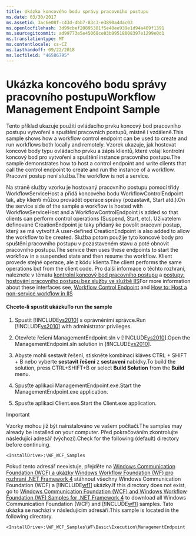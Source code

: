 ```yaml
---
title: Ukázka koncového bodu správy pracovního postupu
ms.date: 03/30/2017
ms.assetid: 3ac6e08f-c43d-4bb7-83c3-e3890a4dac03
ms.openlocfilehash: 3d99cbef20895381f5e40ee939e1d94a409f1391
ms.sourcegitcommit: ad99773e5e45068ce03b99518008397e1299e0d1
ms.translationtype: MT
ms.contentlocale: cs-CZ
ms.lasthandoff: 09/22/2018
ms.locfileid: "46586795"
---
```

# <a name="workflow-management-endpoint-sample"></a><span data-ttu-id="5b983-102">Ukázka koncového bodu správy pracovního postupu</span><span class="sxs-lookup"><span data-stu-id="5b983-102">Workflow Management Endpoint Sample</span></span>
<span data-ttu-id="5b983-103">Tento příklad ukazuje použití ovládacího prvku koncový bod pracovního postupu vytvoření a spuštění pracovních postupů, místně i vzdáleně.</span><span class="sxs-lookup"><span data-stu-id="5b983-103">This sample shows how a workflow control endpoint can be used to create and run workflows both locally and remotely.</span></span> <span data-ttu-id="5b983-104">Vzorek ukazuje, jak hostovat koncové body typu ovládacího prvku a zápis klientů, které volají kontrolní koncový bod pro vytvoření a spuštění instance pracovního postupu.</span><span class="sxs-lookup"><span data-stu-id="5b983-104">The sample demonstrates how to host a control endpoint and write clients that call the control endpoint to create and run the instance of a workflow.</span></span> <span data-ttu-id="5b983-105">Pracovní postup není služba.</span><span class="sxs-lookup"><span data-stu-id="5b983-105">The workflow is not a service.</span></span>  
  
 <span data-ttu-id="5b983-106">Na straně služby vzorku je hostovaný pracovního postupu pomocí třídy WorkflowServiceHost a přidá koncového bodu WorkflowControlEndpoint tak, aby klienti můžou provádět operace správy (pozastavit, Start atd.).</span><span class="sxs-lookup"><span data-stu-id="5b983-106">On the service side of the sample a workflow is hosted with WorkflowServiceHost and a WorkflowControlEndpoint is added so that clients can perform control operations (Suspend, Start, etc).</span></span> <span data-ttu-id="5b983-107">Uživatelem definované CreationEndpoint je taky přidaný ke povolit pracovní postup, který se má vytvořit.</span><span class="sxs-lookup"><span data-stu-id="5b983-107">A user-defined CreationEndpoint is also added to allow the workflow to be created.</span></span> <span data-ttu-id="5b983-108">Služba potom použije tyto koncové body pro spuštění pracovního postupu v pozastaveném stavu a poté obnovit pracovního postupu.</span><span class="sxs-lookup"><span data-stu-id="5b983-108">The service then uses these endpoints to start the workflow in a suspended state and then resume the workflow.</span></span> <span data-ttu-id="5b983-109">Klient provede stejné operace, ale z kódu klienta.</span><span class="sxs-lookup"><span data-stu-id="5b983-109">The client performs the same operations but from the client code.</span></span> <span data-ttu-id="5b983-110">Pro další informace o těchto rozhraní, naleznete v tématu [kontrolní koncový bod pracovního postupu](../../../../docs/framework/wcf/feature-details/workflow-control-endpoint.md) a [postupy: hostování pracovního postupu bez služby ve službě IIS](../../../../docs/framework/wcf/feature-details/how-to-host-a-non-service-workflow-in-iis.md)</span><span class="sxs-lookup"><span data-stu-id="5b983-110">For more information about these interfaces see, [Workflow Control Endpoint](../../../../docs/framework/wcf/feature-details/workflow-control-endpoint.md) and [How to: Host a non-service workflow in IIS](../../../../docs/framework/wcf/feature-details/how-to-host-a-non-service-workflow-in-iis.md)</span></span>  
  
#### <a name="to-run-the-sample"></a><span data-ttu-id="5b983-111">Chcete-li spustit ukázku</span><span class="sxs-lookup"><span data-stu-id="5b983-111">To run the sample</span></span>  
  
1.  <span data-ttu-id="5b983-112">Spustit [!INCLUDE[vs2010](../../../../includes/vs2010-md.md)] s oprávněními správce.</span><span class="sxs-lookup"><span data-stu-id="5b983-112">Run [!INCLUDE[vs2010](../../../../includes/vs2010-md.md)] with administrator privileges.</span></span>  
  
2.  <span data-ttu-id="5b983-113">Otevřete řešení ManagementEndpoint.sln v [!INCLUDE[vs2010](../../../../includes/vs2010-md.md)].</span><span class="sxs-lookup"><span data-stu-id="5b983-113">Open the ManagementEndpoint.sln solution in [!INCLUDE[vs2010](../../../../includes/vs2010-md.md)].</span></span>  
  
3.  <span data-ttu-id="5b983-114">Abyste mohli sestavit řešení, stiskněte kombinaci kláves CTRL + SHIFT + B nebo vyberte **sestavit řešení** z **sestavení** nabídky.</span><span class="sxs-lookup"><span data-stu-id="5b983-114">To build the solution, press CTRL+SHIFT+B or select **Build Solution** from the **Build** menu.</span></span>  
  
4.  <span data-ttu-id="5b983-115">Spusťte aplikaci ManagementEndpoint.exe.</span><span class="sxs-lookup"><span data-stu-id="5b983-115">Start the ManagementEndpoint.exe application.</span></span>  
  
5.  <span data-ttu-id="5b983-116">Spusťte aplikaci Client.exe.</span><span class="sxs-lookup"><span data-stu-id="5b983-116">Start the Client.exe application.</span></span>  
  
> [!IMPORTANT]
>  <span data-ttu-id="5b983-117">Vzorky mohou již být nainstalováno ve vašem počítači.</span><span class="sxs-lookup"><span data-stu-id="5b983-117">The samples may already be installed on your computer.</span></span> <span data-ttu-id="5b983-118">Před pokračováním zkontrolujte následující adresář (výchozí).</span><span class="sxs-lookup"><span data-stu-id="5b983-118">Check for the following (default) directory before continuing.</span></span>  
>   
>  `<InstallDrive>:\WF_WCF_Samples`  
>   
>  <span data-ttu-id="5b983-119">Pokud tento adresář neexistuje, přejděte na [Windows Communication Foundation (WCF) a ukázky Windows Workflow Foundation (WF) pro rozhraní .NET Framework 4](https://go.microsoft.com/fwlink/?LinkId=150780) stáhnout všechny Windows Communication Foundation (WCF) a [!INCLUDE[wf1](../../../../includes/wf1-md.md)] ukázky.</span><span class="sxs-lookup"><span data-stu-id="5b983-119">If this directory does not exist, go to [Windows Communication Foundation (WCF) and Windows Workflow Foundation (WF) Samples for .NET Framework 4](https://go.microsoft.com/fwlink/?LinkId=150780) to download all Windows Communication Foundation (WCF) and [!INCLUDE[wf1](../../../../includes/wf1-md.md)] samples.</span></span> <span data-ttu-id="5b983-120">Tato ukázka se nachází v následujícím adresáři.</span><span class="sxs-lookup"><span data-stu-id="5b983-120">This sample is located in the following directory.</span></span>  
>   
>  `<InstallDrive>:\WF_WCF_Samples\WF\Basic\Execution\ManagementEndpoint`